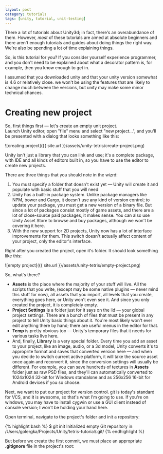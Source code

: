 ```yaml
---
layout: post
category: tutorials
tags: [unity, tutorial, unit-testing]
---
```


There a lot of tutorials about Unity3d; in fact, there's an overabundance of them. However, *most* of these tutorials are aimed at absolute beginners and there aren't enough tutorials and guides about doing things the right way. We're also be spending a lot of time explaining things.

So, is this tutorial for you? If you consider yourself experience programmer, and you don't need to be explained about what a decorator pattern is, for example, then you know enough to get in.

I assumed that you downloaded unity and that your unity version somewhat is 4.6 or relatively close. we won't be using the features that are likely to change much between the versions, but unity may make some minor technical chances.

# Creating new project

So, first things first — let's create an empty unit project.  
Launch Unity editor, open "file" menu and select "new project...", and you'll be presented with a dialog that looks something like this:

![creating project]({{ site.url }}/assets/unity-tetris/create-project.png)

Unity isn't just a library that you can link and use; it's a complete package, with IDE and all kinds of editors built in, so you have to use the editor to create new projects.

There are three things that you should note in the wizrd:

1. You must specify a folder that doesn't exist yet — Unity will create it and populate with basic stuff that you will need
2. Unity has a built-in package system. Unlike package managers like NPM, bower and Cargo, it doesn't use any kind of version control; to update your package, you must get a new version of a binary file. But since a lot of packages consist mostly of game assets, and there are a lot of close-source paid packages, it makes sense. You can also use Unity Asset Store to browse and buy packages, although we won't be covering it here.
3. With the new support for 2D projects, Unity now has a lot of interface improvements for them. This switch doesn't actually affect content of your project, only the editor's interface.

Right after you created the project, open it's folder. It should look something like this:

![empty project]({{ site.url }}/assets/unity-tetris/empty-project.png)

So, what's there?

* **Assets** is the place where the majority of your stuff will live. All the scripts that you write, (except may be some native plugins — never mind this stuff for now), all assets that you import, all levels that you create, everything goes here, or Unity won't even see it. And since you only created the project, it is completely empty.
* **Project Settings** is a folder just for it says on the lid — your global project settings. There are a bunch of files that must be present in any project to tell Unity basic things about it. You're most likely won't ever edit anything there by hand; there are useful menus in the editor for that.
* **Temp** is pretty obvious too — Unity's temporary files that it needs for various tasks live here.
* And, finally, **Library** is a very special folder. Every time you add an asset to your project, like an image, audio, or a 3d model, Unity converts it's to approprite format and saves that converted version here — and when you decide to switch current active platform, it will take the source asset once again and reconvert it, since the conversion settings will usually be different. For example, you can save hundreds of textures in **Assets** folder just as raw PSD files, and they'll can automatically converted to 1024x1024 32-bit for Windows standalone and as 256x256 16-bit for Android devices if you so choose.

Next, we want to put our project for version control. git is today's standard for VCS, and it is awesome, so that's what I'm going to use. If you're on windows, you may have to install cygwin or use a GUI client instead of console version; I won't be holding your hand here.

Open terminal, navigate to the project's folder and init a repository:

{% highlight bash %}
$ git init
Initialized empty Git repository in /Users/golergka/Projects/Unity/tetris-tutorial/.git/
{% endhighlight %}

But before we create the first commit, we must place an appropriate **.gitignore** file in the project's root:

